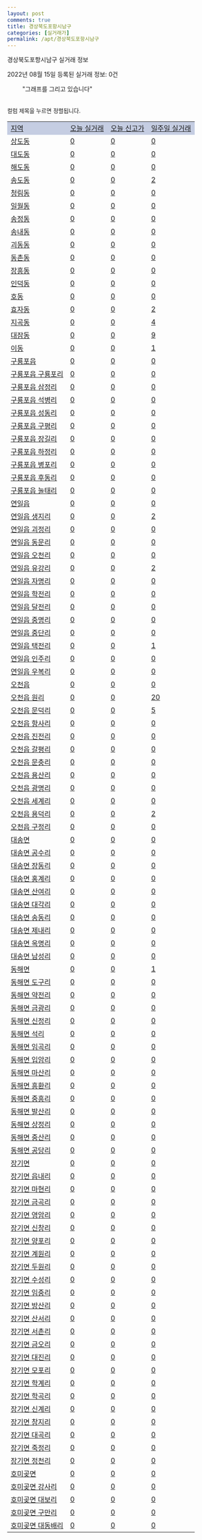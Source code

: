 ```yaml
---
layout: post
comments: true
title: 경상북도포항시남구
categories: [실거래가]
permalink: /apt/경상북도포항시남구
---
```


경상북도포항시남구 실거래 정보

2022년 08월 15일 등록된 실거래 정보: 0건

<!--<script async src="https://pagead2.googlesyndication.com/pagead/js/adsbygoogle.js?client=ca-pub-3485438051770037"
 crossorigin="anonymous"></script>-->

<script type="text/javascript">
  google.charts.load('current', {'packages':['corechart']});
  google.charts.setOnLoadCallback(drawChart);

  function drawChart() {
    var data = google.visualization.arrayToDataTable([['거래일', '매매', '전월세', '전매'], ['21-01', 1, 1, 7], ['21-02', 0, 1, 0], ['21-03', 0, 1, 0], ['21-04', 0, 1, 0], ['21-05', 0, 1, 0], ['21-06', 0, 1, 0], ['21-07', 20, 39, 1], ['21-08', 257, 194, 14], ['21-09', 324, 182, 11], ['21-10', 291, 229, 13], ['21-11', 197, 301, 73], ['21-12', 141, 269, 112], ['22-01', 154, 264, 43], ['22-02', 183, 342, 29], ['22-03', 216, 265, 35], ['22-04', 223, 269, 42], ['22-05', 218, 217, 12], ['22-06', 194, 239, 29], ['22-07', 128, 188, 16], ['22-08', 35, 59, 3]]);

    var options = {
      title: '최근 1년간 유형별 거래량 추이',
      legend: { position: 'bottom' }
    };

    setTimeout(function() {
        var chart = new google.visualization.LineChart(document.getElementById('columnchart_material'));
        chart.draw(data, (options));
        document.getElementById('loading').style.display = 'none';
        var dayLabel = (new Date()).getDay();
        if (dayLabel < 2) {
            sorttable.innerSortFunction.apply(document.getElementById('week'), []);
            sorttable.innerSortFunction.apply(document.getElementById('week'), []);        
        }
        else {
            sorttable.innerSortFunction.apply(document.getElementById('today'), []);
            sorttable.innerSortFunction.apply(document.getElementById('today'), []);
        }
    }, 200);

  }
</script>

<div id="loading" style="z-index:20; display: block; margin-left: 35px">"그래프를 그리고 있습니다"</div>
<div id="columnchart_material" style="width: 95%; margin-left: -35px; display: block"></div>
<!--<div style="width: 95%; margin-left: -35px; display: block">
      <script async src="https://pagead2.googlesyndication.com/pagead/js/adsbygoogle.js?client=ca-pub-3485438051770037"
          crossorigin="anonymous"></script>
      <ins class="adsbygoogle"
          style="display:block"
          data-ad-format="fluid"
          data-ad-layout-key="-fb+5w+4e-db+86"
          data-ad-client="ca-pub-3485438051770037"
          data-ad-slot="1827090281"></ins>
      <script>
          (adsbygoogle = window.adsbygoogle || []).push({});
      </script>
</div>-->
<br>

<font size='small' style='font-size: small;'>컬럼 제목을 누르면 정렬됩니다.</font>
<table class="sortable">
  <tr style='background-color: rgba(114, 132, 186,0.4);'>
    <td id="region"><a href="#">지역</a></td>
    <td id="today"><a href="#">오늘 실거래</a></td>
    <td id="today_new"><a href="#">오늘 신고가</a></td>
    <td id="week"><a href="#">일주일 실거래</a></td>
  </tr>

  
  <tr class="item">
    <td><a href="경상북도포항시남구상도동">상도동</a></td>
    <td><a href="경상북도포항시남구상도동">0</a></td>
    <td><a href="경상북도포항시남구상도동">0</a></td>
    <td><a href="경상북도포항시남구상도동">0</a></td>
  </tr>
    

  <tr class="item">
    <td><a href="경상북도포항시남구대도동">대도동</a></td>
    <td><a href="경상북도포항시남구대도동">0</a></td>
    <td><a href="경상북도포항시남구대도동">0</a></td>
    <td><a href="경상북도포항시남구대도동">0</a></td>
  </tr>
    

  <tr class="item">
    <td><a href="경상북도포항시남구해도동">해도동</a></td>
    <td><a href="경상북도포항시남구해도동">0</a></td>
    <td><a href="경상북도포항시남구해도동">0</a></td>
    <td><a href="경상북도포항시남구해도동">0</a></td>
  </tr>
    

  <tr class="item">
    <td><a href="경상북도포항시남구송도동">송도동</a></td>
    <td><a href="경상북도포항시남구송도동">0</a></td>
    <td><a href="경상북도포항시남구송도동">0</a></td>
    <td><a href="경상북도포항시남구송도동">2</a></td>
  </tr>
    

  <tr class="item">
    <td><a href="경상북도포항시남구청림동">청림동</a></td>
    <td><a href="경상북도포항시남구청림동">0</a></td>
    <td><a href="경상북도포항시남구청림동">0</a></td>
    <td><a href="경상북도포항시남구청림동">0</a></td>
  </tr>
    

  <tr class="item">
    <td><a href="경상북도포항시남구일월동">일월동</a></td>
    <td><a href="경상북도포항시남구일월동">0</a></td>
    <td><a href="경상북도포항시남구일월동">0</a></td>
    <td><a href="경상북도포항시남구일월동">0</a></td>
  </tr>
    

  <tr class="item">
    <td><a href="경상북도포항시남구송정동">송정동</a></td>
    <td><a href="경상북도포항시남구송정동">0</a></td>
    <td><a href="경상북도포항시남구송정동">0</a></td>
    <td><a href="경상북도포항시남구송정동">0</a></td>
  </tr>
    

  <tr class="item">
    <td><a href="경상북도포항시남구송내동">송내동</a></td>
    <td><a href="경상북도포항시남구송내동">0</a></td>
    <td><a href="경상북도포항시남구송내동">0</a></td>
    <td><a href="경상북도포항시남구송내동">0</a></td>
  </tr>
    

  <tr class="item">
    <td><a href="경상북도포항시남구괴동동">괴동동</a></td>
    <td><a href="경상북도포항시남구괴동동">0</a></td>
    <td><a href="경상북도포항시남구괴동동">0</a></td>
    <td><a href="경상북도포항시남구괴동동">0</a></td>
  </tr>
    

  <tr class="item">
    <td><a href="경상북도포항시남구동촌동">동촌동</a></td>
    <td><a href="경상북도포항시남구동촌동">0</a></td>
    <td><a href="경상북도포항시남구동촌동">0</a></td>
    <td><a href="경상북도포항시남구동촌동">0</a></td>
  </tr>
    

  <tr class="item">
    <td><a href="경상북도포항시남구장흥동">장흥동</a></td>
    <td><a href="경상북도포항시남구장흥동">0</a></td>
    <td><a href="경상북도포항시남구장흥동">0</a></td>
    <td><a href="경상북도포항시남구장흥동">0</a></td>
  </tr>
    

  <tr class="item">
    <td><a href="경상북도포항시남구인덕동">인덕동</a></td>
    <td><a href="경상북도포항시남구인덕동">0</a></td>
    <td><a href="경상북도포항시남구인덕동">0</a></td>
    <td><a href="경상북도포항시남구인덕동">0</a></td>
  </tr>
    

  <tr class="item">
    <td><a href="경상북도포항시남구호동">호동</a></td>
    <td><a href="경상북도포항시남구호동">0</a></td>
    <td><a href="경상북도포항시남구호동">0</a></td>
    <td><a href="경상북도포항시남구호동">0</a></td>
  </tr>
    

  <tr class="item">
    <td><a href="경상북도포항시남구효자동">효자동</a></td>
    <td><a href="경상북도포항시남구효자동">0</a></td>
    <td><a href="경상북도포항시남구효자동">0</a></td>
    <td><a href="경상북도포항시남구효자동">2</a></td>
  </tr>
    

  <tr class="item">
    <td><a href="경상북도포항시남구지곡동">지곡동</a></td>
    <td><a href="경상북도포항시남구지곡동">0</a></td>
    <td><a href="경상북도포항시남구지곡동">0</a></td>
    <td><a href="경상북도포항시남구지곡동">4</a></td>
  </tr>
    

  <tr class="item">
    <td><a href="경상북도포항시남구대잠동">대잠동</a></td>
    <td><a href="경상북도포항시남구대잠동">0</a></td>
    <td><a href="경상북도포항시남구대잠동">0</a></td>
    <td><a href="경상북도포항시남구대잠동">9</a></td>
  </tr>
    

  <tr class="item">
    <td><a href="경상북도포항시남구이동">이동</a></td>
    <td><a href="경상북도포항시남구이동">0</a></td>
    <td><a href="경상북도포항시남구이동">0</a></td>
    <td><a href="경상북도포항시남구이동">1</a></td>
  </tr>
    

  <tr class="item">
    <td><a href="경상북도포항시남구구룡포읍">구룡포읍</a></td>
    <td><a href="경상북도포항시남구구룡포읍">0</a></td>
    <td><a href="경상북도포항시남구구룡포읍">0</a></td>
    <td><a href="경상북도포항시남구구룡포읍">0</a></td>
  </tr>
    

  <tr class="item">
    <td><a href="경상북도포항시남구구룡포읍구룡포리">구룡포읍 구룡포리</a></td>
    <td><a href="경상북도포항시남구구룡포읍구룡포리">0</a></td>
    <td><a href="경상북도포항시남구구룡포읍구룡포리">0</a></td>
    <td><a href="경상북도포항시남구구룡포읍구룡포리">0</a></td>
  </tr>
    

  <tr class="item">
    <td><a href="경상북도포항시남구구룡포읍삼정리">구룡포읍 삼정리</a></td>
    <td><a href="경상북도포항시남구구룡포읍삼정리">0</a></td>
    <td><a href="경상북도포항시남구구룡포읍삼정리">0</a></td>
    <td><a href="경상북도포항시남구구룡포읍삼정리">0</a></td>
  </tr>
    

  <tr class="item">
    <td><a href="경상북도포항시남구구룡포읍석병리">구룡포읍 석병리</a></td>
    <td><a href="경상북도포항시남구구룡포읍석병리">0</a></td>
    <td><a href="경상북도포항시남구구룡포읍석병리">0</a></td>
    <td><a href="경상북도포항시남구구룡포읍석병리">0</a></td>
  </tr>
    

  <tr class="item">
    <td><a href="경상북도포항시남구구룡포읍성동리">구룡포읍 성동리</a></td>
    <td><a href="경상북도포항시남구구룡포읍성동리">0</a></td>
    <td><a href="경상북도포항시남구구룡포읍성동리">0</a></td>
    <td><a href="경상북도포항시남구구룡포읍성동리">0</a></td>
  </tr>
    

  <tr class="item">
    <td><a href="경상북도포항시남구구룡포읍구평리">구룡포읍 구평리</a></td>
    <td><a href="경상북도포항시남구구룡포읍구평리">0</a></td>
    <td><a href="경상북도포항시남구구룡포읍구평리">0</a></td>
    <td><a href="경상북도포항시남구구룡포읍구평리">0</a></td>
  </tr>
    

  <tr class="item">
    <td><a href="경상북도포항시남구구룡포읍장길리">구룡포읍 장길리</a></td>
    <td><a href="경상북도포항시남구구룡포읍장길리">0</a></td>
    <td><a href="경상북도포항시남구구룡포읍장길리">0</a></td>
    <td><a href="경상북도포항시남구구룡포읍장길리">0</a></td>
  </tr>
    

  <tr class="item">
    <td><a href="경상북도포항시남구구룡포읍하정리">구룡포읍 하정리</a></td>
    <td><a href="경상북도포항시남구구룡포읍하정리">0</a></td>
    <td><a href="경상북도포항시남구구룡포읍하정리">0</a></td>
    <td><a href="경상북도포항시남구구룡포읍하정리">0</a></td>
  </tr>
    

  <tr class="item">
    <td><a href="경상북도포항시남구구룡포읍병포리">구룡포읍 병포리</a></td>
    <td><a href="경상북도포항시남구구룡포읍병포리">0</a></td>
    <td><a href="경상북도포항시남구구룡포읍병포리">0</a></td>
    <td><a href="경상북도포항시남구구룡포읍병포리">0</a></td>
  </tr>
    

  <tr class="item">
    <td><a href="경상북도포항시남구구룡포읍후동리">구룡포읍 후동리</a></td>
    <td><a href="경상북도포항시남구구룡포읍후동리">0</a></td>
    <td><a href="경상북도포항시남구구룡포읍후동리">0</a></td>
    <td><a href="경상북도포항시남구구룡포읍후동리">0</a></td>
  </tr>
    

  <tr class="item">
    <td><a href="경상북도포항시남구구룡포읍눌태리">구룡포읍 눌태리</a></td>
    <td><a href="경상북도포항시남구구룡포읍눌태리">0</a></td>
    <td><a href="경상북도포항시남구구룡포읍눌태리">0</a></td>
    <td><a href="경상북도포항시남구구룡포읍눌태리">0</a></td>
  </tr>
    

  <tr class="item">
    <td><a href="경상북도포항시남구연일읍">연일읍</a></td>
    <td><a href="경상북도포항시남구연일읍">0</a></td>
    <td><a href="경상북도포항시남구연일읍">0</a></td>
    <td><a href="경상북도포항시남구연일읍">0</a></td>
  </tr>
    

  <tr class="item">
    <td><a href="경상북도포항시남구연일읍생지리">연일읍 생지리</a></td>
    <td><a href="경상북도포항시남구연일읍생지리">0</a></td>
    <td><a href="경상북도포항시남구연일읍생지리">0</a></td>
    <td><a href="경상북도포항시남구연일읍생지리">2</a></td>
  </tr>
    

  <tr class="item">
    <td><a href="경상북도포항시남구연일읍괴정리">연일읍 괴정리</a></td>
    <td><a href="경상북도포항시남구연일읍괴정리">0</a></td>
    <td><a href="경상북도포항시남구연일읍괴정리">0</a></td>
    <td><a href="경상북도포항시남구연일읍괴정리">0</a></td>
  </tr>
    

  <tr class="item">
    <td><a href="경상북도포항시남구연일읍동문리">연일읍 동문리</a></td>
    <td><a href="경상북도포항시남구연일읍동문리">0</a></td>
    <td><a href="경상북도포항시남구연일읍동문리">0</a></td>
    <td><a href="경상북도포항시남구연일읍동문리">0</a></td>
  </tr>
    

  <tr class="item">
    <td><a href="경상북도포항시남구연일읍오천리">연일읍 오천리</a></td>
    <td><a href="경상북도포항시남구연일읍오천리">0</a></td>
    <td><a href="경상북도포항시남구연일읍오천리">0</a></td>
    <td><a href="경상북도포항시남구연일읍오천리">0</a></td>
  </tr>
    

  <tr class="item">
    <td><a href="경상북도포항시남구연일읍유강리">연일읍 유강리</a></td>
    <td><a href="경상북도포항시남구연일읍유강리">0</a></td>
    <td><a href="경상북도포항시남구연일읍유강리">0</a></td>
    <td><a href="경상북도포항시남구연일읍유강리">2</a></td>
  </tr>
    

  <tr class="item">
    <td><a href="경상북도포항시남구연일읍자명리">연일읍 자명리</a></td>
    <td><a href="경상북도포항시남구연일읍자명리">0</a></td>
    <td><a href="경상북도포항시남구연일읍자명리">0</a></td>
    <td><a href="경상북도포항시남구연일읍자명리">0</a></td>
  </tr>
    

  <tr class="item">
    <td><a href="경상북도포항시남구연일읍학전리">연일읍 학전리</a></td>
    <td><a href="경상북도포항시남구연일읍학전리">0</a></td>
    <td><a href="경상북도포항시남구연일읍학전리">0</a></td>
    <td><a href="경상북도포항시남구연일읍학전리">0</a></td>
  </tr>
    

  <tr class="item">
    <td><a href="경상북도포항시남구연일읍달전리">연일읍 달전리</a></td>
    <td><a href="경상북도포항시남구연일읍달전리">0</a></td>
    <td><a href="경상북도포항시남구연일읍달전리">0</a></td>
    <td><a href="경상북도포항시남구연일읍달전리">0</a></td>
  </tr>
    

  <tr class="item">
    <td><a href="경상북도포항시남구연일읍중명리">연일읍 중명리</a></td>
    <td><a href="경상북도포항시남구연일읍중명리">0</a></td>
    <td><a href="경상북도포항시남구연일읍중명리">0</a></td>
    <td><a href="경상북도포항시남구연일읍중명리">0</a></td>
  </tr>
    

  <tr class="item">
    <td><a href="경상북도포항시남구연일읍중단리">연일읍 중단리</a></td>
    <td><a href="경상북도포항시남구연일읍중단리">0</a></td>
    <td><a href="경상북도포항시남구연일읍중단리">0</a></td>
    <td><a href="경상북도포항시남구연일읍중단리">0</a></td>
  </tr>
    

  <tr class="item">
    <td><a href="경상북도포항시남구연일읍택전리">연일읍 택전리</a></td>
    <td><a href="경상북도포항시남구연일읍택전리">0</a></td>
    <td><a href="경상북도포항시남구연일읍택전리">0</a></td>
    <td><a href="경상북도포항시남구연일읍택전리">1</a></td>
  </tr>
    

  <tr class="item">
    <td><a href="경상북도포항시남구연일읍인주리">연일읍 인주리</a></td>
    <td><a href="경상북도포항시남구연일읍인주리">0</a></td>
    <td><a href="경상북도포항시남구연일읍인주리">0</a></td>
    <td><a href="경상북도포항시남구연일읍인주리">0</a></td>
  </tr>
    

  <tr class="item">
    <td><a href="경상북도포항시남구연일읍우복리">연일읍 우복리</a></td>
    <td><a href="경상북도포항시남구연일읍우복리">0</a></td>
    <td><a href="경상북도포항시남구연일읍우복리">0</a></td>
    <td><a href="경상북도포항시남구연일읍우복리">0</a></td>
  </tr>
    

  <tr class="item">
    <td><a href="경상북도포항시남구오천읍">오천읍</a></td>
    <td><a href="경상북도포항시남구오천읍">0</a></td>
    <td><a href="경상북도포항시남구오천읍">0</a></td>
    <td><a href="경상북도포항시남구오천읍">0</a></td>
  </tr>
    

  <tr class="item">
    <td><a href="경상북도포항시남구오천읍원리">오천읍 원리</a></td>
    <td><a href="경상북도포항시남구오천읍원리">0</a></td>
    <td><a href="경상북도포항시남구오천읍원리">0</a></td>
    <td><a href="경상북도포항시남구오천읍원리">20</a></td>
  </tr>
    

  <tr class="item">
    <td><a href="경상북도포항시남구오천읍문덕리">오천읍 문덕리</a></td>
    <td><a href="경상북도포항시남구오천읍문덕리">0</a></td>
    <td><a href="경상북도포항시남구오천읍문덕리">0</a></td>
    <td><a href="경상북도포항시남구오천읍문덕리">5</a></td>
  </tr>
    

  <tr class="item">
    <td><a href="경상북도포항시남구오천읍항사리">오천읍 항사리</a></td>
    <td><a href="경상북도포항시남구오천읍항사리">0</a></td>
    <td><a href="경상북도포항시남구오천읍항사리">0</a></td>
    <td><a href="경상북도포항시남구오천읍항사리">0</a></td>
  </tr>
    

  <tr class="item">
    <td><a href="경상북도포항시남구오천읍진전리">오천읍 진전리</a></td>
    <td><a href="경상북도포항시남구오천읍진전리">0</a></td>
    <td><a href="경상북도포항시남구오천읍진전리">0</a></td>
    <td><a href="경상북도포항시남구오천읍진전리">0</a></td>
  </tr>
    

  <tr class="item">
    <td><a href="경상북도포항시남구오천읍갈평리">오천읍 갈평리</a></td>
    <td><a href="경상북도포항시남구오천읍갈평리">0</a></td>
    <td><a href="경상북도포항시남구오천읍갈평리">0</a></td>
    <td><a href="경상북도포항시남구오천읍갈평리">0</a></td>
  </tr>
    

  <tr class="item">
    <td><a href="경상북도포항시남구오천읍문충리">오천읍 문충리</a></td>
    <td><a href="경상북도포항시남구오천읍문충리">0</a></td>
    <td><a href="경상북도포항시남구오천읍문충리">0</a></td>
    <td><a href="경상북도포항시남구오천읍문충리">0</a></td>
  </tr>
    

  <tr class="item">
    <td><a href="경상북도포항시남구오천읍용산리">오천읍 용산리</a></td>
    <td><a href="경상북도포항시남구오천읍용산리">0</a></td>
    <td><a href="경상북도포항시남구오천읍용산리">0</a></td>
    <td><a href="경상북도포항시남구오천읍용산리">0</a></td>
  </tr>
    

  <tr class="item">
    <td><a href="경상북도포항시남구오천읍광명리">오천읍 광명리</a></td>
    <td><a href="경상북도포항시남구오천읍광명리">0</a></td>
    <td><a href="경상북도포항시남구오천읍광명리">0</a></td>
    <td><a href="경상북도포항시남구오천읍광명리">0</a></td>
  </tr>
    

  <tr class="item">
    <td><a href="경상북도포항시남구오천읍세계리">오천읍 세계리</a></td>
    <td><a href="경상북도포항시남구오천읍세계리">0</a></td>
    <td><a href="경상북도포항시남구오천읍세계리">0</a></td>
    <td><a href="경상북도포항시남구오천읍세계리">0</a></td>
  </tr>
    

  <tr class="item">
    <td><a href="경상북도포항시남구오천읍용덕리">오천읍 용덕리</a></td>
    <td><a href="경상북도포항시남구오천읍용덕리">0</a></td>
    <td><a href="경상북도포항시남구오천읍용덕리">0</a></td>
    <td><a href="경상북도포항시남구오천읍용덕리">2</a></td>
  </tr>
    

  <tr class="item">
    <td><a href="경상북도포항시남구오천읍구정리">오천읍 구정리</a></td>
    <td><a href="경상북도포항시남구오천읍구정리">0</a></td>
    <td><a href="경상북도포항시남구오천읍구정리">0</a></td>
    <td><a href="경상북도포항시남구오천읍구정리">0</a></td>
  </tr>
    

  <tr class="item">
    <td><a href="경상북도포항시남구대송면">대송면</a></td>
    <td><a href="경상북도포항시남구대송면">0</a></td>
    <td><a href="경상북도포항시남구대송면">0</a></td>
    <td><a href="경상북도포항시남구대송면">0</a></td>
  </tr>
    

  <tr class="item">
    <td><a href="경상북도포항시남구대송면공수리">대송면 공수리</a></td>
    <td><a href="경상북도포항시남구대송면공수리">0</a></td>
    <td><a href="경상북도포항시남구대송면공수리">0</a></td>
    <td><a href="경상북도포항시남구대송면공수리">0</a></td>
  </tr>
    

  <tr class="item">
    <td><a href="경상북도포항시남구대송면장동리">대송면 장동리</a></td>
    <td><a href="경상북도포항시남구대송면장동리">0</a></td>
    <td><a href="경상북도포항시남구대송면장동리">0</a></td>
    <td><a href="경상북도포항시남구대송면장동리">0</a></td>
  </tr>
    

  <tr class="item">
    <td><a href="경상북도포항시남구대송면홍계리">대송면 홍계리</a></td>
    <td><a href="경상북도포항시남구대송면홍계리">0</a></td>
    <td><a href="경상북도포항시남구대송면홍계리">0</a></td>
    <td><a href="경상북도포항시남구대송면홍계리">0</a></td>
  </tr>
    

  <tr class="item">
    <td><a href="경상북도포항시남구대송면산여리">대송면 산여리</a></td>
    <td><a href="경상북도포항시남구대송면산여리">0</a></td>
    <td><a href="경상북도포항시남구대송면산여리">0</a></td>
    <td><a href="경상북도포항시남구대송면산여리">0</a></td>
  </tr>
    

  <tr class="item">
    <td><a href="경상북도포항시남구대송면대각리">대송면 대각리</a></td>
    <td><a href="경상북도포항시남구대송면대각리">0</a></td>
    <td><a href="경상북도포항시남구대송면대각리">0</a></td>
    <td><a href="경상북도포항시남구대송면대각리">0</a></td>
  </tr>
    

  <tr class="item">
    <td><a href="경상북도포항시남구대송면송동리">대송면 송동리</a></td>
    <td><a href="경상북도포항시남구대송면송동리">0</a></td>
    <td><a href="경상북도포항시남구대송면송동리">0</a></td>
    <td><a href="경상북도포항시남구대송면송동리">0</a></td>
  </tr>
    

  <tr class="item">
    <td><a href="경상북도포항시남구대송면제내리">대송면 제내리</a></td>
    <td><a href="경상북도포항시남구대송면제내리">0</a></td>
    <td><a href="경상북도포항시남구대송면제내리">0</a></td>
    <td><a href="경상북도포항시남구대송면제내리">0</a></td>
  </tr>
    

  <tr class="item">
    <td><a href="경상북도포항시남구대송면옥명리">대송면 옥명리</a></td>
    <td><a href="경상북도포항시남구대송면옥명리">0</a></td>
    <td><a href="경상북도포항시남구대송면옥명리">0</a></td>
    <td><a href="경상북도포항시남구대송면옥명리">0</a></td>
  </tr>
    

  <tr class="item">
    <td><a href="경상북도포항시남구대송면남성리">대송면 남성리</a></td>
    <td><a href="경상북도포항시남구대송면남성리">0</a></td>
    <td><a href="경상북도포항시남구대송면남성리">0</a></td>
    <td><a href="경상북도포항시남구대송면남성리">0</a></td>
  </tr>
    

  <tr class="item">
    <td><a href="경상북도포항시남구동해면">동해면</a></td>
    <td><a href="경상북도포항시남구동해면">0</a></td>
    <td><a href="경상북도포항시남구동해면">0</a></td>
    <td><a href="경상북도포항시남구동해면">1</a></td>
  </tr>
    

  <tr class="item">
    <td><a href="경상북도포항시남구동해면도구리">동해면 도구리</a></td>
    <td><a href="경상북도포항시남구동해면도구리">0</a></td>
    <td><a href="경상북도포항시남구동해면도구리">0</a></td>
    <td><a href="경상북도포항시남구동해면도구리">0</a></td>
  </tr>
    

  <tr class="item">
    <td><a href="경상북도포항시남구동해면약전리">동해면 약전리</a></td>
    <td><a href="경상북도포항시남구동해면약전리">0</a></td>
    <td><a href="경상북도포항시남구동해면약전리">0</a></td>
    <td><a href="경상북도포항시남구동해면약전리">0</a></td>
  </tr>
    

  <tr class="item">
    <td><a href="경상북도포항시남구동해면금광리">동해면 금광리</a></td>
    <td><a href="경상북도포항시남구동해면금광리">0</a></td>
    <td><a href="경상북도포항시남구동해면금광리">0</a></td>
    <td><a href="경상북도포항시남구동해면금광리">0</a></td>
  </tr>
    

  <tr class="item">
    <td><a href="경상북도포항시남구동해면신정리">동해면 신정리</a></td>
    <td><a href="경상북도포항시남구동해면신정리">0</a></td>
    <td><a href="경상북도포항시남구동해면신정리">0</a></td>
    <td><a href="경상북도포항시남구동해면신정리">0</a></td>
  </tr>
    

  <tr class="item">
    <td><a href="경상북도포항시남구동해면석리">동해면 석리</a></td>
    <td><a href="경상북도포항시남구동해면석리">0</a></td>
    <td><a href="경상북도포항시남구동해면석리">0</a></td>
    <td><a href="경상북도포항시남구동해면석리">0</a></td>
  </tr>
    

  <tr class="item">
    <td><a href="경상북도포항시남구동해면임곡리">동해면 임곡리</a></td>
    <td><a href="경상북도포항시남구동해면임곡리">0</a></td>
    <td><a href="경상북도포항시남구동해면임곡리">0</a></td>
    <td><a href="경상북도포항시남구동해면임곡리">0</a></td>
  </tr>
    

  <tr class="item">
    <td><a href="경상북도포항시남구동해면입암리">동해면 입암리</a></td>
    <td><a href="경상북도포항시남구동해면입암리">0</a></td>
    <td><a href="경상북도포항시남구동해면입암리">0</a></td>
    <td><a href="경상북도포항시남구동해면입암리">0</a></td>
  </tr>
    

  <tr class="item">
    <td><a href="경상북도포항시남구동해면마산리">동해면 마산리</a></td>
    <td><a href="경상북도포항시남구동해면마산리">0</a></td>
    <td><a href="경상북도포항시남구동해면마산리">0</a></td>
    <td><a href="경상북도포항시남구동해면마산리">0</a></td>
  </tr>
    

  <tr class="item">
    <td><a href="경상북도포항시남구동해면흥환리">동해면 흥환리</a></td>
    <td><a href="경상북도포항시남구동해면흥환리">0</a></td>
    <td><a href="경상북도포항시남구동해면흥환리">0</a></td>
    <td><a href="경상북도포항시남구동해면흥환리">0</a></td>
  </tr>
    

  <tr class="item">
    <td><a href="경상북도포항시남구동해면중흥리">동해면 중흥리</a></td>
    <td><a href="경상북도포항시남구동해면중흥리">0</a></td>
    <td><a href="경상북도포항시남구동해면중흥리">0</a></td>
    <td><a href="경상북도포항시남구동해면중흥리">0</a></td>
  </tr>
    

  <tr class="item">
    <td><a href="경상북도포항시남구동해면발산리">동해면 발산리</a></td>
    <td><a href="경상북도포항시남구동해면발산리">0</a></td>
    <td><a href="경상북도포항시남구동해면발산리">0</a></td>
    <td><a href="경상북도포항시남구동해면발산리">0</a></td>
  </tr>
    

  <tr class="item">
    <td><a href="경상북도포항시남구동해면상정리">동해면 상정리</a></td>
    <td><a href="경상북도포항시남구동해면상정리">0</a></td>
    <td><a href="경상북도포항시남구동해면상정리">0</a></td>
    <td><a href="경상북도포항시남구동해면상정리">0</a></td>
  </tr>
    

  <tr class="item">
    <td><a href="경상북도포항시남구동해면중산리">동해면 중산리</a></td>
    <td><a href="경상북도포항시남구동해면중산리">0</a></td>
    <td><a href="경상북도포항시남구동해면중산리">0</a></td>
    <td><a href="경상북도포항시남구동해면중산리">0</a></td>
  </tr>
    

  <tr class="item">
    <td><a href="경상북도포항시남구동해면공당리">동해면 공당리</a></td>
    <td><a href="경상북도포항시남구동해면공당리">0</a></td>
    <td><a href="경상북도포항시남구동해면공당리">0</a></td>
    <td><a href="경상북도포항시남구동해면공당리">0</a></td>
  </tr>
    

  <tr class="item">
    <td><a href="경상북도포항시남구장기면">장기면</a></td>
    <td><a href="경상북도포항시남구장기면">0</a></td>
    <td><a href="경상북도포항시남구장기면">0</a></td>
    <td><a href="경상북도포항시남구장기면">0</a></td>
  </tr>
    

  <tr class="item">
    <td><a href="경상북도포항시남구장기면읍내리">장기면 읍내리</a></td>
    <td><a href="경상북도포항시남구장기면읍내리">0</a></td>
    <td><a href="경상북도포항시남구장기면읍내리">0</a></td>
    <td><a href="경상북도포항시남구장기면읍내리">0</a></td>
  </tr>
    

  <tr class="item">
    <td><a href="경상북도포항시남구장기면마현리">장기면 마현리</a></td>
    <td><a href="경상북도포항시남구장기면마현리">0</a></td>
    <td><a href="경상북도포항시남구장기면마현리">0</a></td>
    <td><a href="경상북도포항시남구장기면마현리">0</a></td>
  </tr>
    

  <tr class="item">
    <td><a href="경상북도포항시남구장기면금곡리">장기면 금곡리</a></td>
    <td><a href="경상북도포항시남구장기면금곡리">0</a></td>
    <td><a href="경상북도포항시남구장기면금곡리">0</a></td>
    <td><a href="경상북도포항시남구장기면금곡리">0</a></td>
  </tr>
    

  <tr class="item">
    <td><a href="경상북도포항시남구장기면영암리">장기면 영암리</a></td>
    <td><a href="경상북도포항시남구장기면영암리">0</a></td>
    <td><a href="경상북도포항시남구장기면영암리">0</a></td>
    <td><a href="경상북도포항시남구장기면영암리">0</a></td>
  </tr>
    

  <tr class="item">
    <td><a href="경상북도포항시남구장기면신창리">장기면 신창리</a></td>
    <td><a href="경상북도포항시남구장기면신창리">0</a></td>
    <td><a href="경상북도포항시남구장기면신창리">0</a></td>
    <td><a href="경상북도포항시남구장기면신창리">0</a></td>
  </tr>
    

  <tr class="item">
    <td><a href="경상북도포항시남구장기면양포리">장기면 양포리</a></td>
    <td><a href="경상북도포항시남구장기면양포리">0</a></td>
    <td><a href="경상북도포항시남구장기면양포리">0</a></td>
    <td><a href="경상북도포항시남구장기면양포리">0</a></td>
  </tr>
    

  <tr class="item">
    <td><a href="경상북도포항시남구장기면계원리">장기면 계원리</a></td>
    <td><a href="경상북도포항시남구장기면계원리">0</a></td>
    <td><a href="경상북도포항시남구장기면계원리">0</a></td>
    <td><a href="경상북도포항시남구장기면계원리">0</a></td>
  </tr>
    

  <tr class="item">
    <td><a href="경상북도포항시남구장기면두원리">장기면 두원리</a></td>
    <td><a href="경상북도포항시남구장기면두원리">0</a></td>
    <td><a href="경상북도포항시남구장기면두원리">0</a></td>
    <td><a href="경상북도포항시남구장기면두원리">0</a></td>
  </tr>
    

  <tr class="item">
    <td><a href="경상북도포항시남구장기면수성리">장기면 수성리</a></td>
    <td><a href="경상북도포항시남구장기면수성리">0</a></td>
    <td><a href="경상북도포항시남구장기면수성리">0</a></td>
    <td><a href="경상북도포항시남구장기면수성리">0</a></td>
  </tr>
    

  <tr class="item">
    <td><a href="경상북도포항시남구장기면임중리">장기면 임중리</a></td>
    <td><a href="경상북도포항시남구장기면임중리">0</a></td>
    <td><a href="경상북도포항시남구장기면임중리">0</a></td>
    <td><a href="경상북도포항시남구장기면임중리">0</a></td>
  </tr>
    

  <tr class="item">
    <td><a href="경상북도포항시남구장기면방산리">장기면 방산리</a></td>
    <td><a href="경상북도포항시남구장기면방산리">0</a></td>
    <td><a href="경상북도포항시남구장기면방산리">0</a></td>
    <td><a href="경상북도포항시남구장기면방산리">0</a></td>
  </tr>
    

  <tr class="item">
    <td><a href="경상북도포항시남구장기면산서리">장기면 산서리</a></td>
    <td><a href="경상북도포항시남구장기면산서리">0</a></td>
    <td><a href="경상북도포항시남구장기면산서리">0</a></td>
    <td><a href="경상북도포항시남구장기면산서리">0</a></td>
  </tr>
    

  <tr class="item">
    <td><a href="경상북도포항시남구장기면서촌리">장기면 서촌리</a></td>
    <td><a href="경상북도포항시남구장기면서촌리">0</a></td>
    <td><a href="경상북도포항시남구장기면서촌리">0</a></td>
    <td><a href="경상북도포항시남구장기면서촌리">0</a></td>
  </tr>
    

  <tr class="item">
    <td><a href="경상북도포항시남구장기면금오리">장기면 금오리</a></td>
    <td><a href="경상북도포항시남구장기면금오리">0</a></td>
    <td><a href="경상북도포항시남구장기면금오리">0</a></td>
    <td><a href="경상북도포항시남구장기면금오리">0</a></td>
  </tr>
    

  <tr class="item">
    <td><a href="경상북도포항시남구장기면대진리">장기면 대진리</a></td>
    <td><a href="경상북도포항시남구장기면대진리">0</a></td>
    <td><a href="경상북도포항시남구장기면대진리">0</a></td>
    <td><a href="경상북도포항시남구장기면대진리">0</a></td>
  </tr>
    

  <tr class="item">
    <td><a href="경상북도포항시남구장기면모포리">장기면 모포리</a></td>
    <td><a href="경상북도포항시남구장기면모포리">0</a></td>
    <td><a href="경상북도포항시남구장기면모포리">0</a></td>
    <td><a href="경상북도포항시남구장기면모포리">0</a></td>
  </tr>
    

  <tr class="item">
    <td><a href="경상북도포항시남구장기면학계리">장기면 학계리</a></td>
    <td><a href="경상북도포항시남구장기면학계리">0</a></td>
    <td><a href="경상북도포항시남구장기면학계리">0</a></td>
    <td><a href="경상북도포항시남구장기면학계리">0</a></td>
  </tr>
    

  <tr class="item">
    <td><a href="경상북도포항시남구장기면학곡리">장기면 학곡리</a></td>
    <td><a href="경상북도포항시남구장기면학곡리">0</a></td>
    <td><a href="경상북도포항시남구장기면학곡리">0</a></td>
    <td><a href="경상북도포항시남구장기면학곡리">0</a></td>
  </tr>
    

  <tr class="item">
    <td><a href="경상북도포항시남구장기면신계리">장기면 신계리</a></td>
    <td><a href="경상북도포항시남구장기면신계리">0</a></td>
    <td><a href="경상북도포항시남구장기면신계리">0</a></td>
    <td><a href="경상북도포항시남구장기면신계리">0</a></td>
  </tr>
    

  <tr class="item">
    <td><a href="경상북도포항시남구장기면창지리">장기면 창지리</a></td>
    <td><a href="경상북도포항시남구장기면창지리">0</a></td>
    <td><a href="경상북도포항시남구장기면창지리">0</a></td>
    <td><a href="경상북도포항시남구장기면창지리">0</a></td>
  </tr>
    

  <tr class="item">
    <td><a href="경상북도포항시남구장기면대곡리">장기면 대곡리</a></td>
    <td><a href="경상북도포항시남구장기면대곡리">0</a></td>
    <td><a href="경상북도포항시남구장기면대곡리">0</a></td>
    <td><a href="경상북도포항시남구장기면대곡리">0</a></td>
  </tr>
    

  <tr class="item">
    <td><a href="경상북도포항시남구장기면죽정리">장기면 죽정리</a></td>
    <td><a href="경상북도포항시남구장기면죽정리">0</a></td>
    <td><a href="경상북도포항시남구장기면죽정리">0</a></td>
    <td><a href="경상북도포항시남구장기면죽정리">0</a></td>
  </tr>
    

  <tr class="item">
    <td><a href="경상북도포항시남구장기면정천리">장기면 정천리</a></td>
    <td><a href="경상북도포항시남구장기면정천리">0</a></td>
    <td><a href="경상북도포항시남구장기면정천리">0</a></td>
    <td><a href="경상북도포항시남구장기면정천리">0</a></td>
  </tr>
    

  <tr class="item">
    <td><a href="경상북도포항시남구호미곶면">호미곶면</a></td>
    <td><a href="경상북도포항시남구호미곶면">0</a></td>
    <td><a href="경상북도포항시남구호미곶면">0</a></td>
    <td><a href="경상북도포항시남구호미곶면">0</a></td>
  </tr>
    

  <tr class="item">
    <td><a href="경상북도포항시남구호미곶면강사리">호미곶면 강사리</a></td>
    <td><a href="경상북도포항시남구호미곶면강사리">0</a></td>
    <td><a href="경상북도포항시남구호미곶면강사리">0</a></td>
    <td><a href="경상북도포항시남구호미곶면강사리">0</a></td>
  </tr>
    

  <tr class="item">
    <td><a href="경상북도포항시남구호미곶면대보리">호미곶면 대보리</a></td>
    <td><a href="경상북도포항시남구호미곶면대보리">0</a></td>
    <td><a href="경상북도포항시남구호미곶면대보리">0</a></td>
    <td><a href="경상북도포항시남구호미곶면대보리">0</a></td>
  </tr>
    

  <tr class="item">
    <td><a href="경상북도포항시남구호미곶면구만리">호미곶면 구만리</a></td>
    <td><a href="경상북도포항시남구호미곶면구만리">0</a></td>
    <td><a href="경상북도포항시남구호미곶면구만리">0</a></td>
    <td><a href="경상북도포항시남구호미곶면구만리">0</a></td>
  </tr>
    

  <tr class="item">
    <td><a href="경상북도포항시남구호미곶면대동배리">호미곶면 대동배리</a></td>
    <td><a href="경상북도포항시남구호미곶면대동배리">0</a></td>
    <td><a href="경상북도포항시남구호미곶면대동배리">0</a></td>
    <td><a href="경상북도포항시남구호미곶면대동배리">0</a></td>
  </tr>
    


</table>


    